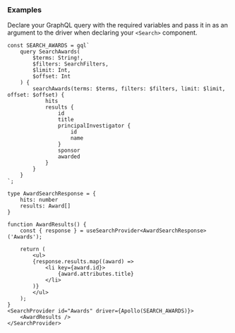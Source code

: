
### Examples

Declare your GraphQL query with the required variables and pass it in as an argument to the driver when declaring your `<Search>` component.

```tsx static
const SEARCH_AWARDS = gql`
    query SearchAwards(
        $terms: String!,
        $filters: SearchFilters,
        $limit: Int,
        $offset: Int
    ) {
        searchAwards(terms: $terms, filters: $filters, limit: $limit, offset: $offset) {
            hits
            results {
                id
                title
                principalInvestigator {
                    id
                    name
                }
                sponsor
                awarded
            }
        }
    }
`;

type AwardSearchResponse = {
    hits: number
    results: Award[]
}

function AwardResults() {
    const { response } = useSearchProvider<AwardSearchResponse>('Awards');

    return (
        <ul>
        {response.results.map((award) =>
            <li key={award.id}>
                {award.attributes.title}
            </li>
        )}
        </ul>
    );
}
<SearchProvider id="Awards" driver={Apollo(SEARCH_AWARDS)}>
    <AwardResults />
</SearchProvider>
```
